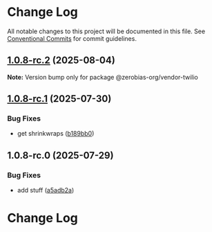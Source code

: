 # Change Log

All notable changes to this project will be documented in this file.
See [Conventional Commits](https://conventionalcommits.org) for commit guidelines.

## [1.0.8-rc.2](https://github.com/zerobias-org/vendor/compare/@zerobias-org/vendor-twilio@1.0.8-rc.1...@zerobias-org/vendor-twilio@1.0.8-rc.2) (2025-08-04)

**Note:** Version bump only for package @zerobias-org/vendor-twilio





## [1.0.8-rc.1](https://github.com/zerobias-org/vendor/compare/@zerobias-org/vendor-twilio@1.0.8-rc.0...@zerobias-org/vendor-twilio@1.0.8-rc.1) (2025-07-30)


### Bug Fixes

* get shrinkwraps ([b189bb0](https://github.com/zerobias-org/vendor/commit/b189bb0cf53ad66427530ccc0eab7824527942d3))





## 1.0.8-rc.0 (2025-07-29)


### Bug Fixes

* add stuff ([a5adb2a](https://github.com/zerobias-org/vendor/commit/a5adb2aecd0670c42e9077affecb6a047bf30fc6))





# Change Log
